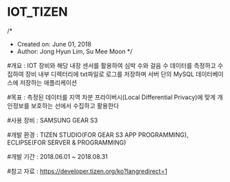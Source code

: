 # IOT_TIZEN

/* 
 *  Created on: June 01, 2018
 *  Author: Jong Hyun Lim, Su Mee Moon
 */
 
#개요 : 
IOT 장비와 해당 내장 센서를 활용하여 심박 수와 걸음 수 데이터를 측정하고 수집하여 
장비 내부 디렉터리에 txt파일로 로그를 저장하며
서버 단의 MySQL 데이터베이스에 저장하는 애플리케이션

#목표 : 측정된 데이터를 지역 차분 프라이버시(Local Differential Privacy)에 맞게 개인정보를 보호하는 선에서 수집하고 활용한다 

#사용 장비 : SAMSUNG GEAR S3

#개발 환경 : TIZEN STUDIO(FOR GEAR S3 APP PROGRAMMING), ECLIPSE(FOR SERVER & PROGRAMMING)

#개발 기간 : 2018.06.01 ~ 2018.08.31

#참고 자료 : https://developer.tizen.org/ko?langredirect=1
